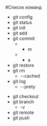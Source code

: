 #Список команд

- git config
- git status
- git init
- git add
- git commit
  - - m
  - - a
- git restore
- git rm
  - --cached
- git log
  - --prety

* git checkout
* git branch
  - -v
* git remote
* git push
